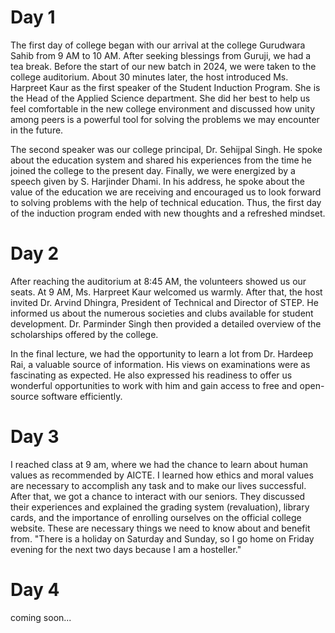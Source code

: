 # Day 1

The first day of college began with our arrival at the college Gurudwara Sahib from 9 AM to 10 AM. After seeking blessings from Guruji, we had a tea break. Before the start of our new batch in 2024, we were taken to the college auditorium. About 30 minutes later, the host introduced Ms. Harpreet Kaur as the first speaker of the Student Induction Program. She is the Head of the Applied Science department. She did her best to help us feel comfortable in the new college environment and discussed how unity among peers is a powerful tool for solving the problems we may encounter in the future.

The second speaker was our college principal, Dr. Sehijpal Singh. He spoke about the education system and shared his experiences from the time he joined the college to the present day. Finally, we were energized by a speech given by S. Harjinder Dhami. In his address, he spoke about the value of the education we are receiving and encouraged us to look forward to solving problems with the help of technical education. Thus, the first day of the induction program ended with new thoughts and a refreshed mindset.


# Day 2


After reaching the auditorium at 8:45 AM, the volunteers showed us our seats. At 9 AM, Ms. Harpreet Kaur welcomed us warmly. After that, the host invited Dr. Arvind Dhingra, President of Technical and Director of STEP. He informed us about the numerous societies and clubs available for student development. Dr. Parminder Singh then provided a detailed overview of the scholarships offered by the college.

In the final lecture, we had the opportunity to learn a lot from Dr. Hardeep Rai, a valuable source of information. His views on examinations were as fascinating as expected. He also expressed his readiness to offer us wonderful opportunities to work with him and gain access to free and open-source software efficiently.


# Day 3

I reached class at 9 am, where we had the chance to learn about human values as recommended by AICTE. I learned how ethics and moral values are necessary to accomplish any task and to make our lives successful. After that, we got a chance to interact with our seniors. They discussed their experiences and explained the grading system (revaluation), library cards, and the importance of enrolling ourselves on the official college website. These are necessary things we need to know about and benefit from. "There is a holiday on Saturday and Sunday, so I go home on Friday evening for the next two days because I am a hosteller."


# Day 4

coming soon...








